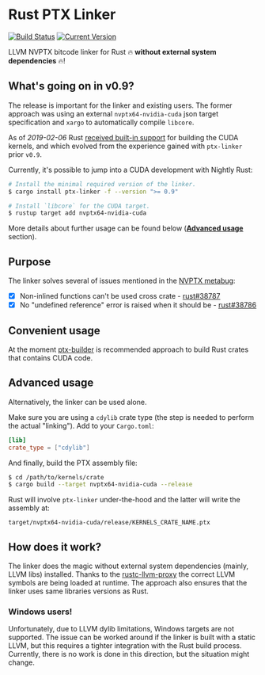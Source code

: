 # Rust PTX Linker
[![Build Status](https://travis-ci.org/denzp/rust-ptx-linker.svg?branch=master)](https://travis-ci.org/denzp/rust-ptx-linker)
[![Current Version](https://img.shields.io/crates/v/ptx-linker.svg)](https://crates.io/crates/ptx-linker)

LLVM NVPTX bitcode linker for Rust 🔥 **without external system dependencies** 🔥!

## What's going on in v0.9?
The release is important for the linker and existing users.
The former approach was using an external `nvptx64-nvidia-cuda` json target specification and `xargo` to automatically compile `libcore`.

As of *2019-02-06* Rust [received built-in support](https://github.com/rust-lang/rust/pull/57937) for building the CUDA kernels, and which evolved from the experience gained with `ptx-linker` prior `v0.9`.

Currently, it's possible to jump into a CUDA development with Nightly Rust:

``` bash
# Install the minimal required version of the linker.
$ cargo install ptx-linker -f --version ">= 0.9"

# Install `libcore` for the CUDA target.
$ rustup target add nvptx64-nvidia-cuda
```

More details about further usage can be found below ([**Advanced usage**](#advanced-usage) section).

## Purpose
The linker solves several of issues mentioned in the [NVPTX metabug](https://github.com/rust-lang/rust/issues/38789):

- [x] Non-inlined functions can't be used cross crate - [rust#38787](https://github.com/rust-lang/rust/issues/38787)
- [x] No "undefined reference" error is raised when it should be - [rust#38786](https://github.com/rust-lang/rust/issues/38786)

## Convenient usage
At the moment [ptx-builder](https://crates.io/crates/ptx-builder) is recommended approach to build Rust crates that contains CUDA code.

## Advanced usage
Alternatively, the linker can be used alone.

Make sure you are using a `cdylib` crate type (the step is needed to perform the actual "linking").
Add to your `Cargo.toml`:
``` toml
[lib]
crate_type = ["cdylib"]
```

And finally, build the PTX assembly file:
``` bash
$ cd /path/to/kernels/crate
$ cargo build --target nvptx64-nvidia-cuda --release
```

Rust will involve `ptx-linker` under-the-hood and the latter will write the assembly at:
```
target/nvptx64-nvidia-cuda/release/KERNELS_CRATE_NAME.ptx
```

## How does it work?
The linker does the magic without external system dependencies (mainly, LLVM libs) installed.
Thanks to the [rustc-llvm-proxy](https://crates.io/crates/rustc-llvm-proxy) the correct LLVM symbols are being loaded at runtime.
The approach also ensures that the linker uses same libraries versions as Rust.

### Windows users!
Unfortunately, due to LLVM dylib limitations, Windows targets are not supported.
The issue can be worked around if the linker is built with a static LLVM, but this requires a tighter integration with the Rust build process.
Currently, there is no work is done in this direction, but the situation might change.

